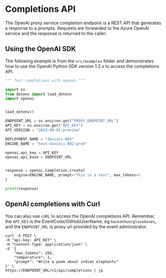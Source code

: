 # Completions API

The OpenAI proxy service completion endpoint is a REST API that generates a response to a prompts. Requests are forwarded to the Azure OpenAI service and the response is returned to the caller.

## Using the OpenAI SDK

The following example is from the `src/examples` folder and demonstrates how to use the OpenAI Python SDK version 1.2.x to access the completions API.

```python
""" Test completions with openai """

import os
from dotenv import load_dotenv
import openai


load_dotenv()

ENDPOINT_URL = os.environ.get("PROXY_ENDPOINT_URL")
API_KEY = os.environ.get("API_KEY")
API_VERSION = "2023-09-01-preview"

DEPLOYMENT_NAME = "davinci-002"
ENGINE_NAME = "text-davinci-002-prod"

openai.api_key = API_KEY
openai.api_base = ENDPOINT_URL


response = openai.Completion.create(
    engine=ENGINE_NAME, prompt="This is a test", max_tokens=5
)

print(response)
```

## OpenAI completions with Curl

You can also use `cURL` to access the OpenAI completions API. Remember, the `API_KEY` is the EventCode/GitHubUserName, eg `hackathon/gloveboxes`, and the `ENDPOINT_URL` is proxy url provided by the event administrator.

```shell
curl -X POST \
-H "api-key: API_KEY" \
-H "Content-Type: application/json" \
-d '{
    "max_tokens": 256,
    "temperature": 1,
    "prompt": "Write a poem about indian elephants"
}' \
https://ENDPOINT_URL/v1/api/completions | jq
```
